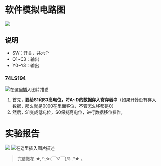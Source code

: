# 软件模拟电路图
![](https://img-blog.csdnimg.cn/direct/464ca2c938ef4701a0d66e49466ff4cd.png)
## 说明
- SW：开关，共六个
- Q1~Q3：输出
- Y0~Y3：输出
### 74LS194
![在这里插入图片描述](https://img-blog.csdnimg.cn/direct/f3e8ecaa58b647b782b43fd49593dfe4.png)
1. 首先，**要给S1和S0高电位，将A~D的数据存入寄存器中**（如果开始没有存入数据，那么就是0000在里面移位，不管怎么移都是0）
2. 然后，S1变成低电位，S0保持高电位，进行数据移位操作。
# 实验报告
![](https://img-blog.csdnimg.cn/direct/180d1dbb159c44db8253ddb0902b150f.jpeg#pic_center)
![在这里插入图片描述](https://img-blog.csdnimg.cn/direct/deefb528f76f4753ae6f94ec7eba07d6.jpeg#pic_center)

> 完结撒花
> *★,°*:.☆(￣▽￣)/$:*.°★* 。


